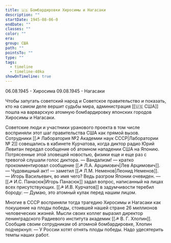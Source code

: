 ```yaml
---
title: 🇺🇸 Бомбардировки Хиросимы и Нагасаки
description: ""
startDate: 1945-08-06-0
endDate: ""
classes: ""
color: ""
era: 
group: США
path: ""
pointsTo: ""
type: ""
tags:
  - timeline
  - timeline-40ka
showOnTimeline: true
---
```

06.08.1945 - Хиросима
09.08.1945 - Нагасаки


Чтобы запугать советский народ и Советское правительство и показать, кто на самом деле вершит судьбы мира, администрация [[🇺🇸 США]] пошла на варварскую атомную бомбардировку японских городов Хиросимы и Нагасаки.

Советские люди и участники уранового проекта в том числе восприняли этот шаг правительства США как прямой вызов. Сотрудники [[☭ Лаборатория №2 Академии наук СССР|Лаборатории № 2]] совещались в кабинете Курчатова, когда диктор радио Юрий Левитан передал сообщение об атомном нападении США на Японию. Потрясенные этой зловещей новостью, физики еще и еще раз с тревогой слушали голос диктора.
— Вандализм! — кратко прокомментировал сообщение  [[☭ Л.А. Арцимович|Лев Арцимович]].
— Чудовищный акт! — заметил [[☭ Л.М. Неменов|Леонид Неменов]].
— Игорь Васильевич, во имя чего? Ведь разгром Японии очевиден. — [[☭ И.С. Панасюк|Игорь Панасюк]] задал вопрос, написанный на лицах всех присутствующих. [[☭ И.В. Курчатов]] в задумчивости теребил бороду:
— Думаю, это атомный кулак перед нашим лицом.

Многие в СССР восприняли тогда трагедию Хиросимы и Нагасаки как покушение на плоды победы, стоившей нашей стране 26 миллионов человеческих жизней. Мысли своих коллег выразил директор ленинградского Радиевого института академик [[☭ В. Г. Хлопин]]. Сообщив своим сотрудникам об атомной бомбардировке, Хлопин подчеркнул:
— У России хотят отнять плоды победы. Надо удесятерить темпы наших работ.